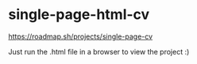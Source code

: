 # single-page-html-cv
https://roadmap.sh/projects/single-page-cv

Just run the .html file in a browser to view the project :)